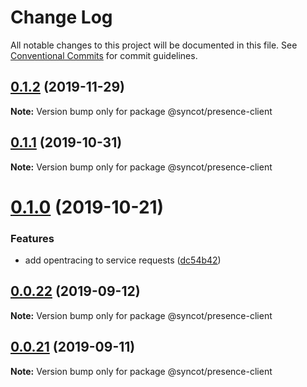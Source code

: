 # Change Log

All notable changes to this project will be documented in this file.
See [Conventional Commits](https://conventionalcommits.org) for commit guidelines.

## [0.1.2](https://github.com/SyncOT/SyncOT/compare/@syncot/presence-client@0.1.1...@syncot/presence-client@0.1.2) (2019-11-29)

**Note:** Version bump only for package @syncot/presence-client





## [0.1.1](https://github.com/SyncOT/SyncOT/compare/@syncot/presence-client@0.1.0...@syncot/presence-client@0.1.1) (2019-10-31)

**Note:** Version bump only for package @syncot/presence-client





# [0.1.0](https://github.com/SyncOT/SyncOT/compare/@syncot/presence-client@0.0.22...@syncot/presence-client@0.1.0) (2019-10-21)


### Features

* add opentracing to service requests ([dc54b42](https://github.com/SyncOT/SyncOT/commit/dc54b42273e6148f2a3c001c36072957c7cdb661))





## [0.0.22](https://github.com/SyncOT/SyncOT/compare/@syncot/presence-client@0.0.21...@syncot/presence-client@0.0.22) (2019-09-12)

**Note:** Version bump only for package @syncot/presence-client





## [0.0.21](https://github.com/SyncOT/SyncOT/compare/@syncot/presence-client@0.0.20...@syncot/presence-client@0.0.21) (2019-09-11)

**Note:** Version bump only for package @syncot/presence-client
